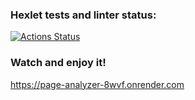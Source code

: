 ### Hexlet tests and linter status:
[![Actions Status](https://github.com/semyanskikh-im/php-project-9/actions/workflows/hexlet-check.yml/badge.svg)](https://github.com/semyanskikh-im/php-project-9/actions)

### Watch and enjoy it!
https://page-analyzer-8wvf.onrender.com


